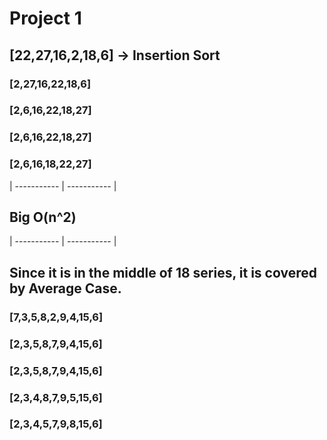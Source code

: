 # Project 1

##  [22,27,16,2,18,6] -> Insertion Sort

### [2,27,16,22,18,6]

### [2,6,16,22,18,27]

### [2,6,16,22,18,27]

### [2,6,16,18,22,27]

| ----------- | ----------- |

## Big O(n^2) 

| ----------- | ----------- |

## Since it is in the middle of 18 series, it is covered by Average Case.

### [7,3,5,8,2,9,4,15,6] 

### [2,3,5,8,7,9,4,15,6] 

### [2,3,5,8,7,9,4,15,6] 

### [2,3,4,8,7,9,5,15,6] 

### [2,3,4,5,7,9,8,15,6] 